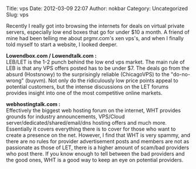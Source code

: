 Title: vps
Date: 2012-03-09 22:07
Author: nokbar
Category: Uncategorized
Slug: vps

Recently I really got into browsing the internets for deals on virtual
private servers, especially low end boxes that go for under \$10 a
month. A friend of mine had been telling me about prgmr.com's xen vps's,
and when I finally told myself to start a website, I looked deeper.

**Lowendbox.com / Lowendtalk.com :**  
LEB/LET is the 1-2 punch behind the low end vps market. The main rule
of LEB is that any VPS offers posted has to be under \$7. The deals go
from the absurd (Hostsnowy) to the surprisingly reliable (ChicagoVPS) to
the "do-no-wrong" (buyvm). Not only do the ridiculously low price points
appeal to potential customers, but the intense discussions on the LET
forums provides insight into one of the most competitive online markets.

**webhostingtalk.com :**  
Effectively the biggest web hosting forum on the internet, WHT provides
grounds for industry announcements, VPS/Cloud
server/dedicated/shared/email/dns hosting offers and much more.
Essentially it covers everything there is to cover for those who want to
create a presence on the net. However, I find that WHT is very spammy,
and there are no rules for provider advertisement posts and members are
not as passionate as those of LET, there is a higher amount of scam/bad
providers who post there. If you know enough to tell between the bad
providers and the good ones, WHT is a good way to keep an eye on
potential providers.

